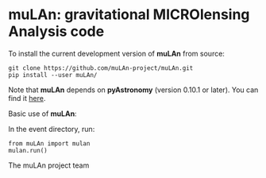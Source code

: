 # muLAn: gravitational MICROlensing Analysis code

<!-- Commentaire <a href="https://travis-ci.org/muLAn-project/muLAn"><img src="https://travis-ci.org/muLAn-project/muLAn.svg?branch=master"></a> --> 

To install the current development version of <b>muLAn</b> from source: 

<pre><code>git clone https://github.com/muLAn-project/muLAn.git
pip install --user muLAn/</code></pre>

Note that <b>muLAn</b> depends on <b>pyAstronomy</b> (version 0.10.1 or later). You can find it <a href="http://www.hs.uni-hamburg.de/DE/Ins/Per/Czesla/PyA/PyA/index.html">here</a>.

Basic use of <b>muLAn</b>:

In the event directory, run:

<pre><code>from muLAn import mulan
mulan.run()</code></pre>

The muLAn project team
